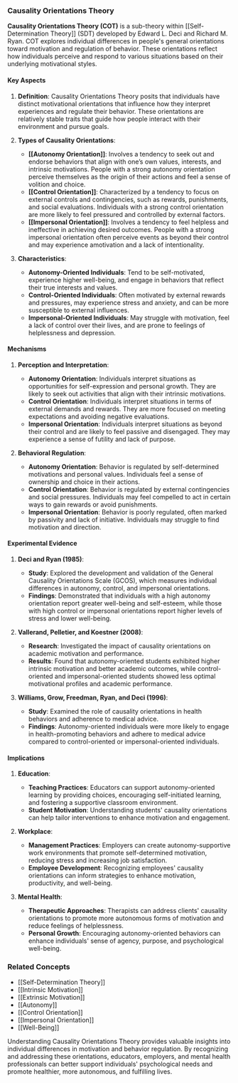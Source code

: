 ### Causality Orientations Theory

**Causality Orientations Theory (COT)** is a sub-theory within [[Self-Determination Theory]] (SDT) developed by Edward L. Deci and Richard M. Ryan. COT explores individual differences in people's general orientations toward motivation and regulation of behavior. These orientations reflect how individuals perceive and respond to various situations based on their underlying motivational styles.

#### Key Aspects

1. **Definition**:
   Causality Orientations Theory posits that individuals have distinct motivational orientations that influence how they interpret experiences and regulate their behavior. These orientations are relatively stable traits that guide how people interact with their environment and pursue goals.

2. **Types of Causality Orientations**:
   - **[[Autonomy Orientation]]**: Involves a tendency to seek out and endorse behaviors that align with one’s own values, interests, and intrinsic motivations. People with a strong autonomy orientation perceive themselves as the origin of their actions and feel a sense of volition and choice.
   - **[[Control Orientation]]**: Characterized by a tendency to focus on external controls and contingencies, such as rewards, punishments, and social evaluations. Individuals with a strong control orientation are more likely to feel pressured and controlled by external factors.
   - **[[Impersonal Orientation]]**: Involves a tendency to feel helpless and ineffective in achieving desired outcomes. People with a strong impersonal orientation often perceive events as beyond their control and may experience amotivation and a lack of intentionality.

3. **Characteristics**:
   - **Autonomy-Oriented Individuals**: Tend to be self-motivated, experience higher well-being, and engage in behaviors that reflect their true interests and values.
   - **Control-Oriented Individuals**: Often motivated by external rewards and pressures, may experience stress and anxiety, and can be more susceptible to external influences.
   - **Impersonal-Oriented Individuals**: May struggle with motivation, feel a lack of control over their lives, and are prone to feelings of helplessness and depression.

#### Mechanisms

1. **Perception and Interpretation**:
   - **Autonomy Orientation**: Individuals interpret situations as opportunities for self-expression and personal growth. They are likely to seek out activities that align with their intrinsic motivations.
   - **Control Orientation**: Individuals interpret situations in terms of external demands and rewards. They are more focused on meeting expectations and avoiding negative evaluations.
   - **Impersonal Orientation**: Individuals interpret situations as beyond their control and are likely to feel passive and disengaged. They may experience a sense of futility and lack of purpose.

2. **Behavioral Regulation**:
   - **Autonomy Orientation**: Behavior is regulated by self-determined motivations and personal values. Individuals feel a sense of ownership and choice in their actions.
   - **Control Orientation**: Behavior is regulated by external contingencies and social pressures. Individuals may feel compelled to act in certain ways to gain rewards or avoid punishments.
   - **Impersonal Orientation**: Behavior is poorly regulated, often marked by passivity and lack of initiative. Individuals may struggle to find motivation and direction.

#### Experimental Evidence

1. **Deci and Ryan (1985)**:
   - **Study**: Explored the development and validation of the General Causality Orientations Scale (GCOS), which measures individual differences in autonomy, control, and impersonal orientations.
   - **Findings**: Demonstrated that individuals with a high autonomy orientation report greater well-being and self-esteem, while those with high control or impersonal orientations report higher levels of stress and lower well-being.

2. **Vallerand, Pelletier, and Koestner (2008)**:
   - **Research**: Investigated the impact of causality orientations on academic motivation and performance.
   - **Results**: Found that autonomy-oriented students exhibited higher intrinsic motivation and better academic outcomes, while control-oriented and impersonal-oriented students showed less optimal motivational profiles and academic performance.

3. **Williams, Grow, Freedman, Ryan, and Deci (1996)**:
   - **Study**: Examined the role of causality orientations in health behaviors and adherence to medical advice.
   - **Findings**: Autonomy-oriented individuals were more likely to engage in health-promoting behaviors and adhere to medical advice compared to control-oriented or impersonal-oriented individuals.

#### Implications

1. **Education**:
   - **Teaching Practices**: Educators can support autonomy-oriented learning by providing choices, encouraging self-initiated learning, and fostering a supportive classroom environment.
   - **Student Motivation**: Understanding students' causality orientations can help tailor interventions to enhance motivation and engagement.

2. **Workplace**:
   - **Management Practices**: Employers can create autonomy-supportive work environments that promote self-determined motivation, reducing stress and increasing job satisfaction.
   - **Employee Development**: Recognizing employees' causality orientations can inform strategies to enhance motivation, productivity, and well-being.

3. **Mental Health**:
   - **Therapeutic Approaches**: Therapists can address clients' causality orientations to promote more autonomous forms of motivation and reduce feelings of helplessness.
   - **Personal Growth**: Encouraging autonomy-oriented behaviors can enhance individuals' sense of agency, purpose, and psychological well-being.

### Related Concepts

- [[Self-Determination Theory]]
- [[Intrinsic Motivation]]
- [[Extrinsic Motivation]]
- [[Autonomy]]
- [[Control Orientation]]
- [[Impersonal Orientation]]
- [[Well-Being]]

Understanding Causality Orientations Theory provides valuable insights into individual differences in motivation and behavior regulation. By recognizing and addressing these orientations, educators, employers, and mental health professionals can better support individuals' psychological needs and promote healthier, more autonomous, and fulfilling lives.